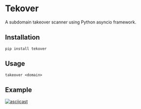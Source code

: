 # Tekover

A subdomain takeover scanner using Python asyncio framework.

## Installation

`pip install tekover`

## Usage

`takeover <domain>`

## Example

[![asciicast](https://asciinema.org/a/Kd8dNXFtEjHaTSrxxsjCvqn2I.svg)](https://asciinema.org/a/Kd8dNXFtEjHaTSrxxsjCvqn2I)